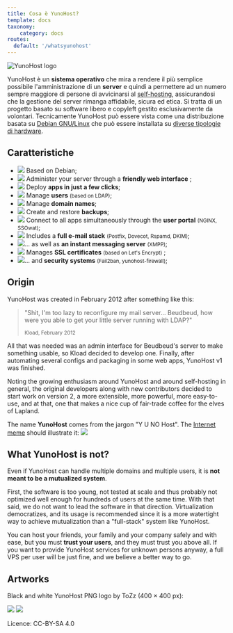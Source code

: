 ```yaml
---
title: Cosa è YunoHost?
template: docs
taxonomy:
    category: docs
routes:
  default: '/whatsyunohost'
---
```


![YunoHost logo](image://YunoHost_logo_vertical.png?resize=400&id=ynhlogo)

YunoHost è un **sistema operativo** che mira a rendere il più semplice possibile l'amministrazione di un **server**  e quindi a permettere ad un numero sempre maggiore di persone di avvicinarsi al [self-hosting](/selfhosting), assicurandosi che la gestione del server rimanga affidabile, sicura ed etica. Si tratta di un progetto basato su software libero e copyleft gestito esclusivamente da volontari. Tecnicamente YunoHost può essere vista come una distribuzione basata su [Debian GNU/Linux](https://debian.org) che può essere installata su [diverse tipologie di hardware](/install).

## Caratteristiche

- ![](image://icon-debian.png?resize=32&classes=inline) Based on Debian;
- ![](image://icon-tools.png?resize=32&classes=inline) Administer your server through a **friendly web interface** ;
- ![](image://icon-package.png?resize=32&classes=inline) Deploy **apps in just a few clicks**;
- ![](image://icon-users.png?resize=32&classes=inline) Manage **users** <small>(based on LDAP)</small>;
- ![](image://icon-globe.png?resize=32&classes=inline) Manage **domain names**;
- ![](image://icon-medic.png?resize=32&classes=inline) Create and restore **backups**;
- ![](image://icon-door.png?resize=32&classes=inline) Connect to all apps simultaneously through the **user portal** <small>(NGINX, SSOwat)</small>;
- ![](image://icon-mail.png?resize=32&classes=inline) Includes a **full e-mail stack** <small>(Postfix, Dovecot, Rspamd, DKIM)</small>;
- ![](image://icon-messaging.png?resize=32&classes=inline)... as well as **an instant messaging server** <small>(XMPP)</small>;
- ![](image://icon-lock.png?resize=32&classes=inline) Manages **SSL certificates** <small>(based on Let's Encrypt)</small> ;
- ![](image://icon-shield.png?resize=32&classes=inline)... and **security systems** <small>(Fail2ban, yunohost-firewall)</small>;

## Origin

YunoHost was created in February 2012 after something like this:

<blockquote><p>"Shit, I'm too lazy to reconfigure my mail server... Beudbeud, how were you able to get your little server running with LDAP?"</p>
<small>Kload, February 2012</small></blockquote>

All that was needed was an admin interface for Beudbeud's server to make something usable, so Kload decided to develop one. Finally, after automating several configs and packaging in some web apps, YunoHost v1 was finished.

Noting the growing enthusiasm around YunoHost and around self-hosting in general, the original developers along with new contributors decided to start work on version 2, a more extensible, more powerful, more easy-to-use, and at that, one that makes a nice cup of fair-trade coffee for the elves of Lapland.

The name **YunoHost** comes from the jargon "Y U NO Host". The [Internet meme](https://en.wikipedia.org/wiki/Internet_meme) should illustrate it:
![](image://dude_yunohost.jpg)

## What YunoHost is not?

Even if YunoHost can handle multiple domains and multiple users, it is **not meant to be a mutualized system**.

First, the software is too young, not tested at scale and thus probably not optimized well enough for hundreds of users at the same time. With that said, we do not want to lead the software in that direction. Virtualization democratizes, and its usage is recommended since it is a more watertight way to achieve mutualization than a "full-stack" system like YunoHost.

You can host your friends, your family and your company safely and with ease, but you must **trust your users**, and they must trust you above all. If you want to provide YunoHost services for unknown persons anyway, a full VPS per user will be just fine, and we believe a better way to go.

## Artworks

Black and white YunoHost PNG logo by ToZz (400 × 400 px):

![](image://ynh_logo_black_300dpi.png?resize=220)
![](image://ynh_logo_white_300dpi.png?resize=220&id=whitelogo)

Licence: CC-BY-SA 4.0
